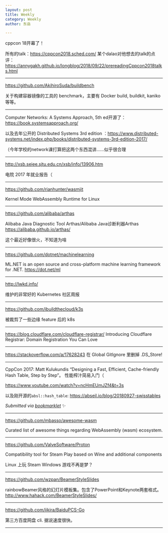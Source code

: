 ```yaml
---
layout: post
title: Weekly
category: Weekly
author: 东岳

---
```


cppcon 18开幕了！

所有的talk：https://cppcon2018.sched.com/
某个dalao对他想去的talk的点评：https://annygakh.github.io/longblog/2018/09/22/prereadingCppcon2018talks.html

***

https://github.com/AkihiroSuda/buildbench

关于构建容器镜像的工具的 benchmark，主要有 Docker build, buildkit, kaniko 等等。

***

Computer Networks: A Systems Approach, 5th ed开源了： https://book.systemsapproach.org/

以及去年公开的 Distributed Systems 3rd edition ：https://www.distributed-systems.net/index.php/books/distributed-systems-3rd-edition-2017/

（今年学校的network课打算把这两个东西混讲……似乎很合理

***

http://xsb.seiee.sjtu.edu.cn/xsb/info/13906.htm

电院 2017 年就业报告（

***

https://github.com/rianhunter/wasmjit

Kernel Mode WebAssembly Runtime for Linux

***

https://github.com/alibaba/arthas

Alibaba Java Diagnostic Tool Arthas/Alibaba Java诊断利器Arthas https://alibaba.github.io/arthas/

这个最近好像很火，不知道为啥

***

https://github.com/dotnet/machinelearning

ML.NET is an open source and cross-platform machine learning framework for .NET. https://dot.net/ml

***

http://lwkd.info/

维护的非常好的 Kubernetes 社区周报

***

https://github.com/ibuildthecloud/k3s

被裁剪了一些边缘 feature 后的 k8s

***

https://blog.cloudflare.com/cloudflare-registrar/
Introducing Cloudflare Registrar: Domain Registration You Can Love

***

https://stackoverflow.com/a/17628243 在 Global GitIgnore 里删掉 .DS_Store!

***

CppCon 2017: Matt Kulukundis “Designing a Fast, Efficient, Cache-friendly Hash Table, Step by Step”。  性能榨汁简易入门（

https://www.youtube.com/watch?v=ncHmEUmJZf4&t=3s

以及刚开源的`absl::hash_table`: https://abseil.io/blog/20180927-swisstables

 *Submitted via [bookmarklet](https://gist.github.com/htfy96/301ae2b1c477a4a644e943bbc27c9588)* :sparkles:

***

https://github.com/mbasso/awesome-wasm

 Curated list of awesome things regarding WebAssembly (wasm) ecosystem.

***

https://github.com/ValveSoftware/Proton

Compatibility tool for Steam Play based on Wine and additional components

Linux 上玩 Steam Windows 游戏不再是梦？

***

https://github.com/wzpan/BeamerStyleSlides

rainbowBeamer风格的幻灯片模板集。包含了PowerPoint和Keynote两套格式。 http://www.hahack.com/BeamerStyleSlides/

***

https://github.com/iikira/BaiduPCS-Go

第三方百度网盘 cli. 据说速度很快。

***

